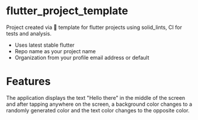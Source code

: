 # flutter_project_template
Project created via 📖 template for flutter projects using solid_lints, CI for tests and analysis.

- Uses latest stable flutter
- Repo name as your project name
- Organization from your profile email address or default

# Features
 The application displays the text "Hello there" in the middle of the screen and after tapping anywhere on the screen, a background color changes to a randomly generated color and the text color changes to the opposite color.
